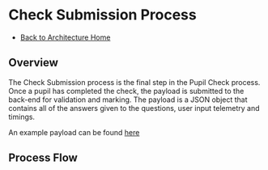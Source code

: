 # Check Submission Process

- [Back to Architecture Home](../readme.md)

## Overview

The Check Submission process is the final step in the Pupil Check process.
Once a pupil has completed the check, the payload is submitted to the back-end for validation and marking.
The payload is a JSON object that contains all of the answers given to the questions, user input telemetry and timings.

An example payload can be found [here](../data/check-payload.json)

## Process Flow




